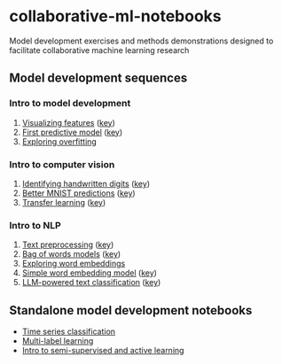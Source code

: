# collaborative-ml-notebooks
Model development exercises and methods demonstrations designed to facilitate collaborative machine learning research

## Model development sequences

### Intro to model development

1. [Visualizing features](notebooks/visualizing_features.ipynb) ([key](notebooks/visualizing_features_key.ipynb))
2. [First predictive model](notebooks/first_predictive_model.ipynb) ([key](notebooks/first_predictive_model_key.ipynb))
3. [Exploring overfitting](notebooks/exploring_overfitting.ipynb)

### Intro to computer vision

1. [Identifying handwritten digits](notebooks/identifying_handwritten_digits.ipynb) ([key](notebooks/identifying_handwritten_digits_key.ipynb))
2. [Better MNIST predictions](notebooks/better_mnist_predictions.ipynb) ([key](notebooks/better_mnist_predictions_key.ipynb))
3. [Transfer learning](notebooks/transfer_learning.ipynb) ([key](notebooks/transfer_learning_key.ipynb))

### Intro to NLP

1. [Text preprocessing](notebooks/text_preprocessing.ipynb) ([key](notebooks/text_preprocessing_key.ipynb))
2. [Bag of words models](notebooks/bag_of_words_models.ipynb) ([key](notebooks/bag_of_words_models_key.ipynb))
3. [Exploring word embeddings](notebooks/exploring_word_embeddings.ipynb)
4. [Simple word embedding model](notebooks/simple_word_embedding_model.ipynb) ([key](notebooks/simple_word_embedding_model_key.ipynb))
5. [LLM-powered text classification](notebooks/llm_powered_text_classification.ipynb) ([key](notebooks/llm_powered_text_classificatio_keyn.ipynb))

## Standalone model development notebooks

- [Time series classification](notebooks/time_series_classification.ipynb)
- [Multi-label learning](<notebooks/Multi-task Learning.ipynb>)
- [Intro to semi-supervised and active learning](notebooks/intro_to_semi_supervised_and_active_learning.ipynb)
